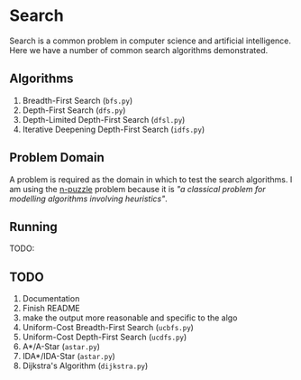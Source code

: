 # Search
Search is a common problem in computer science and artificial intelligence. Here
we have a number of common search algorithms demonstrated.

## Algorithms
1. Breadth-First Search (`bfs.py`)
1. Depth-First Search (`dfs.py`)
1. Depth-Limited Depth-First Search (`dfsl.py`)
1. Iterative Deepening Depth-First Search (`idfs.py`)

## Problem Domain
A problem is required as the domain in which to test the search algorithms. I
am using the [n-puzzle](https://en.wikipedia.org/wiki/15_puzzle) problem because
it is _"a classical problem for modelling algorithms involving heuristics"_.

## Running
TODO:

## TODO
1. Documentation
1. Finish README
1. make the output more reasonable and specific to the algo
1. Uniform-Cost Breadth-First Search (`ucbfs.py`)
1. Uniform-Cost Depth-First Search (`ucdfs.py`)
1. A\*/A-Star (`astar.py`)
1. IDA\*/IDA-Star (`astar.py`)
1. Dijkstra's Algorithm (`dijkstra.py`)
